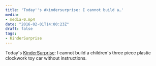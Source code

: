 ```yaml
---
title: 'Today''s #kindersurprise: I cannot build a…'
media:
- media-0.mp4
date: "2016-02-01T14:00:23Z"
draft: false
tags:
- KinderSurprise
---
```

Today's [KinderSurprise](/tags/kindersurprise): I cannot build a children's three piece plastic clockwork toy car without instructions.
